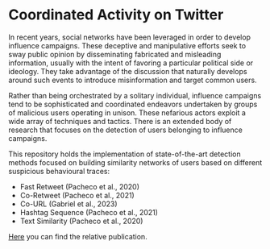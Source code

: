 # Coordinated Activity on Twitter

In recent years, social networks have been leveraged in order to develop influence campaigns. 
These deceptive and manipulative efforts seek to sway public opinion by disseminating fabricated and misleading information, usually with the intent of favoring a particular political side or ideology. 
They take advantage of the discussion that naturally develops around such events to introduce misinformation and target common users.

Rather than being orchestrated by a solitary individual, influence campaigns tend to be sophisticated and coordinated endeavors undertaken by groups of malicious users operating in unison. These nefarious actors exploit a wide array of techniques and tactics.
There is an extended body of research that focuses on the detection of users belonging to influence campaigns.

This repository holds the implementation of state-of-the-art detection methods focused on building similarity networks of users based on different suspicious behavioural traces:
- Fast Retweet (Pacheco et al., 2020)
- Co-Retweet (Pacheco et al., 2021)
- Co-URL (Gabriel  et al., 2023)
- Hashtag Sequence (Pacheco et al., 2021)
- Text Similarity (Pacheco et al., 2020)

[Here](https://arxiv.org/abs/2310.09884) you can find the relative publication.
